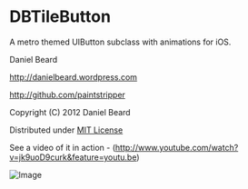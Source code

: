 DBTileButton
============

A metro themed UIButton subclass with animations for iOS.

Daniel Beard

http://danielbeard.wordpress.com

http://github.com/paintstripper

Copyright (C) 2012 Daniel Beard
 
Distributed under [MIT License](http://opensource.org/licenses/mit-license.php)

See a video of it in action - (http://www.youtube.com/watch?v=jk9uoD9curk&feature=youtu.be)

![Image](http://i.imgur.com/4oJ8F.png)